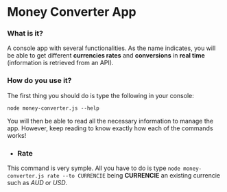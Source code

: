 # Money Converter App
### What is it?
A console app with several functionalities. As the name indicates, you will be able to get
different **currencies rates** and **conversions** in **real time** (information is retrieved from an 
API).

### How do you use it?
The first thing you should do is type the following in your console:
```
node money-converter.js --help 
```
You will then be able to read all the necessary information to manage the app.
However, keep reading to know exactly how each of the commands works!

* ### Rate
This command is very symple. All you have to do is type ```node money-converter.js rate --to CURRENCIE``` 
being **CURRENCIE** an existing currencie such as *AUD* or *USD*.

